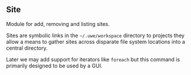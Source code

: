 ## Site

Module for add, removing and listing sites.

Sites are symbolic links in the `~/.uwe/workspace` directory to projects they allow a means to gather sites across disparate file system locations into a central directory.

Later we may add support for iterators like `foreach` but this command is primarily designed to be used by a GUI.
